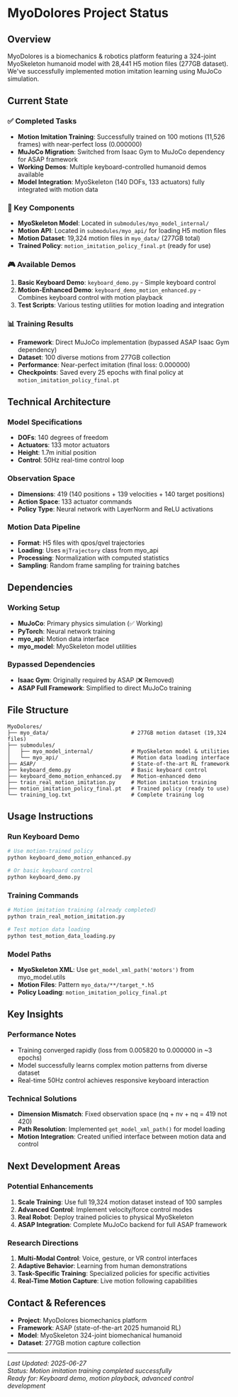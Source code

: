 # MyoDolores Project Status

## Overview
MyoDolores is a biomechanics & robotics platform featuring a 324-joint MyoSkeleton humanoid model with 28,441 H5 motion files (277GB dataset). We've successfully implemented motion imitation learning using MuJoCo simulation.

## Current State

### ✅ Completed Tasks
- **Motion Imitation Training**: Successfully trained on 100 motions (11,526 frames) with near-perfect loss (0.000000)
- **MuJoCo Migration**: Switched from Isaac Gym to MuJoCo dependency for ASAP framework
- **Working Demos**: Multiple keyboard-controlled humanoid demos available
- **Model Integration**: MyoSkeleton (140 DOFs, 133 actuators) fully integrated with motion data

### 🔧 Key Components
- **MyoSkeleton Model**: Located in `submodules/myo_model_internal/`
- **Motion API**: Located in `submodules/myo_api/` for loading H5 motion files
- **Motion Dataset**: 19,324 motion files in `myo_data/` (277GB total)
- **Trained Policy**: `motion_imitation_policy_final.pt` (ready for use)

### 🎮 Available Demos
1. **Basic Keyboard Demo**: `keyboard_demo.py` - Simple keyboard control
2. **Motion-Enhanced Demo**: `keyboard_demo_motion_enhanced.py` - Combines keyboard control with motion playback
3. **Test Scripts**: Various testing utilities for motion loading and integration

### 📊 Training Results
- **Framework**: Direct MuJoCo implementation (bypassed ASAP Isaac Gym dependency)
- **Dataset**: 100 diverse motions from 277GB collection
- **Performance**: Near-perfect imitation (final loss: 0.000000)
- **Checkpoints**: Saved every 25 epochs with final policy at `motion_imitation_policy_final.pt`

## Technical Architecture

### Model Specifications
- **DOFs**: 140 degrees of freedom
- **Actuators**: 133 motor actuators  
- **Height**: 1.7m initial position
- **Control**: 50Hz real-time control loop

### Observation Space
- **Dimensions**: 419 (140 positions + 139 velocities + 140 target positions)
- **Action Space**: 133 actuator commands
- **Policy Type**: Neural network with LayerNorm and ReLU activations

### Motion Data Pipeline
- **Format**: H5 files with qpos/qvel trajectories
- **Loading**: Uses `mjTrajectory` class from myo_api
- **Processing**: Normalization with computed statistics
- **Sampling**: Random frame sampling for training batches

## Dependencies

### Working Setup
- **MuJoCo**: Primary physics simulation (✅ Working)
- **PyTorch**: Neural network training
- **myo_api**: Motion data interface
- **myo_model**: MyoSkeleton model utilities

### Bypassed Dependencies
- **Isaac Gym**: Originally required by ASAP (❌ Removed)
- **ASAP Full Framework**: Simplified to direct MuJoCo training

## File Structure
```
MyoDolores/
├── myo_data/                          # 277GB motion dataset (19,324 files)
├── submodules/
│   ├── myo_model_internal/            # MyoSkeleton model & utilities
│   └── myo_api/                       # Motion data loading interface
├── ASAP/                              # State-of-the-art RL framework
├── keyboard_demo.py                   # Basic keyboard control
├── keyboard_demo_motion_enhanced.py   # Motion-enhanced demo
├── train_real_motion_imitation.py     # Motion imitation training
├── motion_imitation_policy_final.pt   # Trained policy (ready to use)
└── training_log.txt                   # Complete training log
```

## Usage Instructions

### Run Keyboard Demo
```bash
# Use motion-trained policy
python keyboard_demo_motion_enhanced.py

# Or basic keyboard control
python keyboard_demo.py
```

### Training Commands
```bash
# Motion imitation training (already completed)
python train_real_motion_imitation.py

# Test motion data loading
python test_motion_data_loading.py
```

### Model Paths
- **MyoSkeleton XML**: Use `get_model_xml_path('motors')` from myo_model.utils
- **Motion Files**: Pattern `myo_data/**/target_*.h5`
- **Policy Loading**: `motion_imitation_policy_final.pt`

## Key Insights

### Performance Notes
- Training converged rapidly (loss from 0.005820 to 0.000000 in ~3 epochs)
- Model successfully learns complex motion patterns from diverse dataset
- Real-time 50Hz control achieves responsive keyboard interaction

### Technical Solutions
- **Dimension Mismatch**: Fixed observation space (nq + nv + nq = 419 not 420)
- **Path Resolution**: Implemented `get_model_xml_path()` for model loading
- **Motion Integration**: Created unified interface between motion data and control

## Next Development Areas

### Potential Enhancements
1. **Scale Training**: Use full 19,324 motion dataset instead of 100 samples
2. **Advanced Control**: Implement velocity/force control modes
3. **Real Robot**: Deploy trained policies to physical MyoSkeleton
4. **ASAP Integration**: Complete MuJoCo backend for full ASAP framework

### Research Directions
1. **Multi-Modal Control**: Voice, gesture, or VR control interfaces
2. **Adaptive Behavior**: Learning from human demonstrations
3. **Task-Specific Training**: Specialized policies for specific activities
4. **Real-Time Motion Capture**: Live motion following capabilities

## Contact & References
- **Project**: MyoDolores biomechanics platform
- **Framework**: ASAP (state-of-the-art 2025 humanoid RL)
- **Model**: MyoSkeleton 324-joint biomechanical humanoid
- **Dataset**: 277GB motion capture collection

---
*Last Updated: 2025-06-27*  
*Status: Motion imitation training completed successfully*  
*Ready for: Keyboard demo, motion playback, advanced control development*